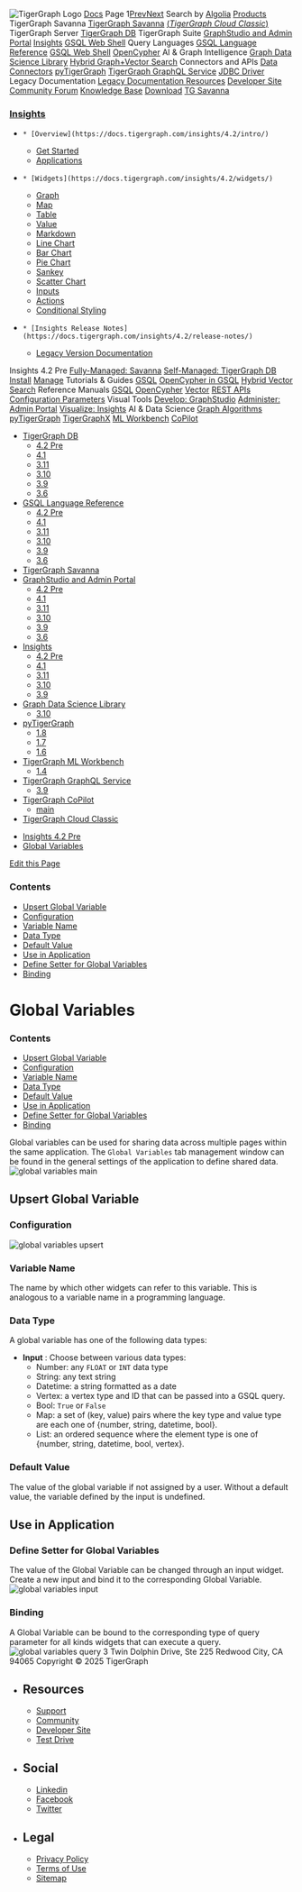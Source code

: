![TigerGraph Logo](https://www.tigergraph.com/wp-content/uploads/2020/05/TG_LOGO.svg) [Docs](https://docs.tigergraph.com/home)
Page 1[Prev](https://docs.tigergraph.com/insights/4.2/widgets/global-variables)[Next](https://docs.tigergraph.com/insights/4.2/widgets/global-variables)
Search by [Algolia](https://www.algolia.com/docsearch)
[Products](https://docs.tigergraph.com/insights/4.2/widgets/global-variables)
TigerGraph Savanna
[TigerGraph Savanna](https://docs.tigergraph.com/savanna/main/overview/) [(_TigerGraph Cloud Classic_)](https://docs.tigergraph.com/cloud/main/start/overview)
TigerGraph Server
[TigerGraph DB](https://docs.tigergraph.com/tigergraph-server/4.2/intro/)
TigerGraph Suite
[GraphStudio and Admin Portal](https://docs.tigergraph.com/gui/4.2/intro/) [Insights](https://docs.tigergraph.com/insights/4.2/intro/) [GSQL Web Shell](https://docs.tigergraph.com/tigergraph-server/current/gsql-shell/web)
Query Languages
[GSQL Language Reference](https://docs.tigergraph.com/gsql-ref/4.2/intro/) [GSQL Web Shell](https://docs.tigergraph.com/tigergraph-server/current/gsql-shell/web) [OpenCypher](https://docs.tigergraph.com/gsql-ref/current/opencypher-in-gsql)
AI & Graph Intelligence
[Graph Data Science Library](https://docs.tigergraph.com/graph-ml/3.10/intro/) [Hybrid Graph+Vector Search](https://docs.tigergraph.com/gsql-ref/current/vector/)
Connectors and APIs
[Data Connectors](https://docs.tigergraph.com/tigergraph-server/current/data-loading) [pyTigerGraph](https://docs.tigergraph.com/pytigergraph/1.8/intro/) [TigerGraph GraphQL Service](https://docs.tigergraph.com/graphql/3.9/) [JDBC Driver](https://github.com/tigergraph/ecosys/tree/master/tools/etl/tg-jdbc-driver)
Legacy Documentation
[ Legacy Documentation ](https://docs-legacy.tigergraph.com)
[Resources](https://docs.tigergraph.com/insights/4.2/widgets/global-variables)
[Developer Site](https://dev.tigergraph.com/) [Community Forum](https://community.tigergraph.com/) [Knowledge Base](https://tigergraph.freshdesk.com/support/solutions)
[Download](https://dl.tigergraph.com)
[ TG Savanna](https://savanna.tgcloud.io)
### [Insights](https://docs.tigergraph.com/insights/4.2/intro/)
  *     * [Overview](https://docs.tigergraph.com/insights/4.2/intro/)
    * [Get Started](https://docs.tigergraph.com/insights/4.2/intro/get-started)
    * [Applications](https://docs.tigergraph.com/insights/4.2/intro/applications)
  *     * [Widgets](https://docs.tigergraph.com/insights/4.2/widgets/)
      * [Graph](https://docs.tigergraph.com/insights/4.2/widgets/graph-widget)
      * [Map](https://docs.tigergraph.com/insights/4.2/widgets/map-widget)
      * [Table](https://docs.tigergraph.com/insights/4.2/widgets/table-widget)
      * [Value](https://docs.tigergraph.com/insights/4.2/widgets/single-value)
      * [Markdown](https://docs.tigergraph.com/insights/4.2/widgets/markdown-widget)
      * [Line Chart](https://docs.tigergraph.com/insights/4.2/widgets/line-chart)
      * [Bar Chart](https://docs.tigergraph.com/insights/4.2/widgets/bar-chart)
      * [Pie Chart](https://docs.tigergraph.com/insights/4.2/widgets/pie-chart)
      * [Sankey](https://docs.tigergraph.com/insights/4.2/widgets/sankey)
      * [Scatter Chart](https://docs.tigergraph.com/insights/4.2/widgets/scatter-plot-widget)
      * [Inputs](https://docs.tigergraph.com/insights/4.2/widgets/inputs)
    * [Actions](https://docs.tigergraph.com/insights/4.2/widgets/actions)
    * [Conditional Styling](https://docs.tigergraph.com/insights/4.2/widgets/conditional-styling)
  *     * [Insights Release Notes](https://docs.tigergraph.com/insights/4.2/release-notes/)
    * [Legacy Version Documentation](https://docs.tigergraph.com/insights/4.2/release-notes/legacy-tg-versions)


Insights 4.2 Pre
[Fully-Managed: Savanna](https://docs.tigergraph.com/savanna/main/overview/)
[Self-Managed: TigerGraph DB](https://docs.tigergraph.com/tigergraph-server/4.2/intro/)
[Install](https://docs.tigergraph.com/tigergraph-server/current/getting-started/) [Manage](https://docs.tigergraph.com/tigergraph-server/current/system-management/)
Tutorials & Guides
[GSQL](https://github.com/tigergraph/ecosys/blob/master/tutorials/GSQL.md) [OpenCypher in GSQL](https://github.com/tigergraph/ecosys/blob/master/tutorials/Cypher.md) [Hybrid Vector Search](https://github.com/tigergraph/ecosys/blob/master/tutorials/VectorSearch.md)
Reference Manuals
[GSQL](https://docs.tigergraph.com/gsql-ref/4.2/intro/) [OpenCypher](https://docs.tigergraph.com/gsql-ref/current/opencypher-in-gsql/) [Vector](https://docs.tigergraph.com/gsql-ref/current/vector/) [REST APIs](https://docs.tigergraph.com/tigergraph-server/current/api/) [Configuration Parameters](https://docs.tigergraph.com/tigergraph-server/current/reference/configuration-parameters)
Visual Tools
[Develop: GraphStudio](https://docs.tigergraph.com/gui/4.2/intro/) [Administer: Admin Portal](https://docs.tigergraph.com/gui/4.2/intro/) [Visualize: Insights](https://docs.tigergraph.com/insights/4.2/intro/)
AI & Data Science
[Graph Algorithms](https://docs.tigergraph.com/graph-ml/3.10/intro/) [pyTigerGraph](https://docs.tigergraph.com/pytigergraph/1.8/intro/) [TigerGraphX](https://github.com/tigergraph/ecosys/blob/master/tutorials/TigerGraphX.md) [ML Workbench](https://docs.tigergraph.com/ml-workbench/1.4/intro/) [CoPilot](https://docs.tigergraph.com/tg-copilot/intro/)
  * [TigerGraph DB](https://docs.tigergraph.com/tigergraph-server/4.2/intro/)
    * [4.2 Pre](https://docs.tigergraph.com/tigergraph-server/4.2/intro/)
    * [4.1](https://docs.tigergraph.com/tigergraph-server/4.1/intro/)
    * [3.11](https://docs.tigergraph.com/tigergraph-server/3.11/intro/)
    * [3.10](https://docs.tigergraph.com/tigergraph-server/3.10/intro/)
    * [3.9](https://docs.tigergraph.com/tigergraph-server/3.9/intro/)
    * [3.6](https://docs.tigergraph.com/tigergraph-server/3.6/intro/)
  * [GSQL Language Reference](https://docs.tigergraph.com/gsql-ref/4.2/intro/)
    * [4.2 Pre](https://docs.tigergraph.com/gsql-ref/4.2/intro/)
    * [4.1](https://docs.tigergraph.com/gsql-ref/4.1/intro/)
    * [3.11](https://docs.tigergraph.com/gsql-ref/3.11/intro/)
    * [3.10](https://docs.tigergraph.com/gsql-ref/3.10/intro/)
    * [3.9](https://docs.tigergraph.com/gsql-ref/3.9/intro/)
    * [3.6](https://docs.tigergraph.com/gsql-ref/3.6/intro/intro)
  * [TigerGraph Savanna](https://docs.tigergraph.com/savanna/main/overview/)
  * [GraphStudio and Admin Portal](https://docs.tigergraph.com/gui/4.2/intro/)
    * [4.2 Pre](https://docs.tigergraph.com/gui/4.2/intro/)
    * [4.1](https://docs.tigergraph.com/gui/4.1/intro/)
    * [3.11](https://docs.tigergraph.com/gui/3.11/intro/)
    * [3.10](https://docs.tigergraph.com/gui/3.10/intro/)
    * [3.9](https://docs.tigergraph.com/gui/3.9/intro/)
    * [3.6](https://docs.tigergraph.com/gui/3.6/graphstudio/overview)
  * [Insights](https://docs.tigergraph.com/insights/4.2/intro/)
    * [4.2 Pre](https://docs.tigergraph.com/insights/4.2/intro/)
    * [4.1](https://docs.tigergraph.com/insights/4.1/intro/)
    * [3.11](https://docs.tigergraph.com/insights/3.11/intro/)
    * [3.10](https://docs.tigergraph.com/insights/3.10/intro/)
    * [3.9](https://docs.tigergraph.com/insights/3.9/intro/)
  * [Graph Data Science Library](https://docs.tigergraph.com/graph-ml/3.10/intro/)
    * [3.10](https://docs.tigergraph.com/graph-ml/3.10/intro/)
  * [pyTigerGraph](https://docs.tigergraph.com/pytigergraph/1.8/intro/)
    * [1.8](https://docs.tigergraph.com/pytigergraph/1.8/intro/)
    * [1.7](https://docs.tigergraph.com/pytigergraph/1.7/intro/)
    * [1.6](https://docs.tigergraph.com/pytigergraph/1.6/intro/)
  * [TigerGraph ML Workbench](https://docs.tigergraph.com/ml-workbench/1.4/intro/)
    * [1.4](https://docs.tigergraph.com/ml-workbench/1.4/intro/)
  * [TigerGraph GraphQL Service](https://docs.tigergraph.com/graphql/3.9/)
    * [3.9](https://docs.tigergraph.com/graphql/3.9/)
  * [TigerGraph CoPilot](https://docs.tigergraph.com/tg-copilot/intro/)
    * [main](https://docs.tigergraph.com/tg-copilot/intro/)
  * [TigerGraph Cloud Classic](https://docs.tigergraph.com/cloud/main/start/overview)


[](https://docs.tigergraph.com/home/)
  * [Insights 4.2 Pre](https://docs.tigergraph.com/insights/4.2/intro/)
  * [Global Variables](https://docs.tigergraph.com/insights/4.2/widgets/global-variables)


[Edit this Page](https://github.com/tigergraph/insights-docs/edit/4.2/modules/widgets/pages/global-variables.adoc)
### Contents
  * [Upsert Global Variable](https://docs.tigergraph.com/insights/4.2/widgets/global-variables#_upsert_global_variable)
  * [Configuration](https://docs.tigergraph.com/insights/4.2/widgets/global-variables#_configuration)
  * [Variable Name](https://docs.tigergraph.com/insights/4.2/widgets/global-variables#_variable_name)
  * [Data Type](https://docs.tigergraph.com/insights/4.2/widgets/global-variables#_data_type)
  * [Default Value](https://docs.tigergraph.com/insights/4.2/widgets/global-variables#_default_value)
  * [Use in Application](https://docs.tigergraph.com/insights/4.2/widgets/global-variables#_use_in_application)
  * [Define Setter for Global Variables](https://docs.tigergraph.com/insights/4.2/widgets/global-variables#_define_setter_for_global_variables)
  * [Binding](https://docs.tigergraph.com/insights/4.2/widgets/global-variables#_binding)


# Global Variables
### Contents
  * [Upsert Global Variable](https://docs.tigergraph.com/insights/4.2/widgets/global-variables#_upsert_global_variable)
  * [Configuration](https://docs.tigergraph.com/insights/4.2/widgets/global-variables#_configuration)
  * [Variable Name](https://docs.tigergraph.com/insights/4.2/widgets/global-variables#_variable_name)
  * [Data Type](https://docs.tigergraph.com/insights/4.2/widgets/global-variables#_data_type)
  * [Default Value](https://docs.tigergraph.com/insights/4.2/widgets/global-variables#_default_value)
  * [Use in Application](https://docs.tigergraph.com/insights/4.2/widgets/global-variables#_use_in_application)
  * [Define Setter for Global Variables](https://docs.tigergraph.com/insights/4.2/widgets/global-variables#_define_setter_for_global_variables)
  * [Binding](https://docs.tigergraph.com/insights/4.2/widgets/global-variables#_binding)


Global variables can be used for sharing data across multiple pages within the same application.
The `Global Variables` tab management window can be found in the general settings of the application to define shared data.
![global variables main](https://docs.tigergraph.com/insights/4.2/widgets/_images/global-variables-main.png)
## [](https://docs.tigergraph.com/insights/4.2/widgets/global-variables#_upsert_global_variable)Upsert Global Variable
### [](https://docs.tigergraph.com/insights/4.2/widgets/global-variables#_configuration)Configuration
![global variables upsert](https://docs.tigergraph.com/insights/4.2/widgets/_images/global-variables-upsert.png)
### [](https://docs.tigergraph.com/insights/4.2/widgets/global-variables#_variable_name)Variable Name
The name by which other widgets can refer to this variable. This is analogous to a variable name in a programming language.
### [](https://docs.tigergraph.com/insights/4.2/widgets/global-variables#_data_type)Data Type
A global variable has one of the following data types:
  * **Input** : Choose between various data types:
    * Number: any `FLOAT` or `INT` data type
    * String: any text string
    * Datetime: a string formatted as a date
    * Vertex: a vertex type and ID that can be passed into a GSQL query.
    * Bool: `True` or `False`
    * Map: a set of (key, value) pairs where the key type and value type are each one of {number, string, datetime, bool}.
    * List: an ordered sequence where the element type is one of {number, string, datetime, bool, vertex}.


### [](https://docs.tigergraph.com/insights/4.2/widgets/global-variables#_default_value)Default Value
The value of the global variable if not assigned by a user. Without a default value, the variable defined by the input is undefined.
## [](https://docs.tigergraph.com/insights/4.2/widgets/global-variables#_use_in_application)Use in Application
### [](https://docs.tigergraph.com/insights/4.2/widgets/global-variables#_define_setter_for_global_variables)Define Setter for Global Variables
The value of the Global Variable can be changed through an input widget. Create a new input and bind it to the corresponding Global Variable.
![global variables input](https://docs.tigergraph.com/insights/4.2/widgets/_images/global-variables-input.png)
### [](https://docs.tigergraph.com/insights/4.2/widgets/global-variables#_binding)Binding
A Global Variable can be bound to the corresponding type of query parameter for all kinds widgets that can execute a query.
![global variables query](https://docs.tigergraph.com/insights/4.2/widgets/_images/global-variables-query.png)
3 Twin Dolphin Drive, Ste 225 Redwood City, CA 94065 
Copyright © 2025 TigerGraph
  * ## Resources
    * [Support](https://www.tigergraph.com/support/)
    * [Community](https://community.tigergraph.com/)
    * [Developer Site](https://dev.tigergraph.com/)
    * [Test Drive](https://testdrive.tigergraph.com/)
  * ## Social
    * [Linkedin](https://www.linkedin.com/company/tigergraph/)
    * [Facebook](https://www.facebook.com/TigerGraphDB/)
    * [Twitter](https://twitter.com/tigergraphdb)
  * ## Legal
    * [Privacy Policy](https://www.tigergraph.com/privacy-policy/)
    * [Terms of Use](https://www.tigergraph.com/terms/)
    * [Sitemap](https://docs.tigergraph.com/sitemap.xml)


